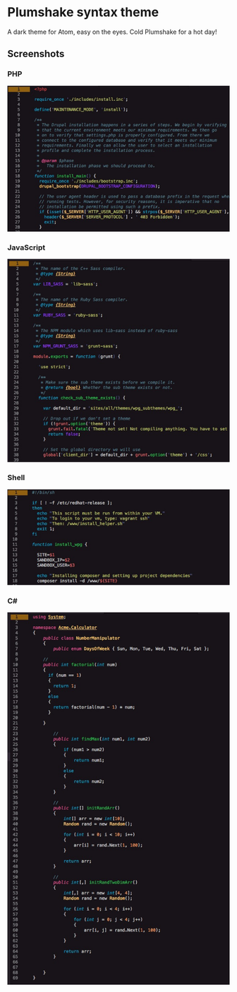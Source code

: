# Plumshake syntax theme

A dark theme for Atom, easy on the eyes. Cold Plumshake for a hot day!

## Screenshots

### PHP

![plumshake-syntax](https://github.com/TGMcLean/plumshake-syntax/blob/master/img/screenshot-php.jpg)

### JavaScript

![plumshake-syntax](https://github.com/TGMcLean/plumshake-syntax/blob/master/img/screenshot-js.jpg)

### Shell

![plumshake-syntax](https://github.com/TGMcLean/plumshake-syntax/blob/master/img/screenshot-shell.jpg)

### C#

![plumshake-syntax](https://github.com/TGMcLean/plumshake-syntax/blob/master/img/screenshot-csharp.jpg)
